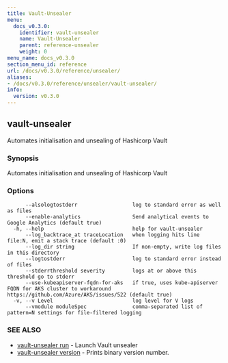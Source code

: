 ```yaml
---
title: Vault-Unsealer
menu:
  docs_v0.3.0:
    identifier: vault-unsealer
    name: Vault-Unsealer
    parent: reference-unsealer
    weight: 0
menu_name: docs_v0.3.0
section_menu_id: reference
url: /docs/v0.3.0/reference/unsealer/
aliases:
- /docs/v0.3.0/reference/unsealer/vault-unsealer/
info:
  version: v0.3.0
---
```


## vault-unsealer

Automates initialisation and unsealing of Hashicorp Vault

### Synopsis

Automates initialisation and unsealing of Hashicorp Vault

### Options

```
      --alsologtostderr                  log to standard error as well as files
      --enable-analytics                 Send analytical events to Google Analytics (default true)
  -h, --help                             help for vault-unsealer
      --log_backtrace_at traceLocation   when logging hits line file:N, emit a stack trace (default :0)
      --log_dir string                   If non-empty, write log files in this directory
      --logtostderr                      log to standard error instead of files
      --stderrthreshold severity         logs at or above this threshold go to stderr
      --use-kubeapiserver-fqdn-for-aks   if true, uses kube-apiserver FQDN for AKS cluster to workaround https://github.com/Azure/AKS/issues/522 (default true)
  -v, --v Level                          log level for V logs
      --vmodule moduleSpec               comma-separated list of pattern=N settings for file-filtered logging
```

### SEE ALSO

* [vault-unsealer run](/docs/v0.3.0/reference/unsealer/vault-unsealer_run)	 - Launch Vault unsealer
* [vault-unsealer version](/docs/v0.3.0/reference/unsealer/vault-unsealer_version)	 - Prints binary version number.

